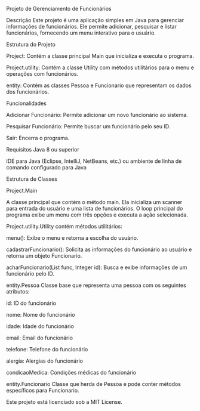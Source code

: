 Projeto de Gerenciamento de Funcionários

Descrição
Este projeto é uma aplicação simples em Java para gerenciar informações de funcionários. Ele permite adicionar, pesquisar e listar funcionários, fornecendo um menu interativo para o usuário.

Estrutura do Projeto

Project: Contém a classe principal Main que inicializa e executa o programa.

Project.utility: Contém a classe Utility com métodos utilitários para o menu e operações com funcionários.

entity: Contém as classes Pessoa e Funcionario que representam os dados dos funcionários.

Funcionalidades

Adicionar Funcionário: Permite adicionar um novo funcionário ao sistema.

Pesquisar Funcionário: Permite buscar um funcionário pelo seu ID.

Sair: Encerra o programa.

Requisitos
Java 8 ou superior

IDE para Java (Eclipse, IntelliJ, NetBeans, etc.) ou ambiente de linha de comando configurado para Java

Estrutura de Classes

Project.Main

A classe principal que contém o método main. Ela inicializa um scanner para entrada do usuário e uma lista de funcionários. O loop principal do programa exibe um menu com três opções e executa a ação selecionada.

Project.utility.Utility contém métodos utilitários: 

menu(): Exibe o menu e retorna a escolha do usuário.

cadastrarFuncionario(): Solicita as informações do funcionário ao usuário e retorna um objeto Funcionario.

acharFuncionario(List<Funcionario> func, Integer id): Busca e exibe informações de um funcionário pelo ID.

entity.Pessoa
Classe base que representa uma pessoa com os seguintes atributos:

id: ID do funcionário

nome: Nome do funcionário

idade: Idade do funcionário

email: Email do funcionário

telefone: Telefone do funcionário

alergia: Alergias do funcionário

condicaoMedica: Condições médicas do funcionário

entity.Funcionario
Classe que herda de Pessoa e pode conter métodos específicos para Funcionario.

Este projeto está licenciado sob a MIT License.















